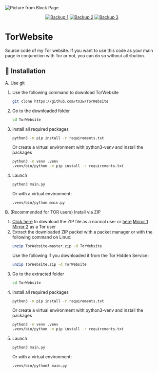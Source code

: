 <picture>
  <source media="(prefers-color-scheme: dark)" srcset="https://github.com/tn3w/TorWebsite/releases/download/imageupload/main_page.png">
  <source media="(prefers-color-scheme: light)" srcset="https://github.com/tn3w/TorWebsite/releases/download/imageupload/main_page_light.png">
  <img alt="Picture from Block Page" src="https://github.com/tn3w/TorWebsite/releases/download/imageupload/main_page.png">
</picture>

<p align="center"><a rel="noreferrer noopener" href="http://tn3wvjimrn3hydx4u52kzfnkgu6kffef2js27ewlhdf5htulno34vqad.onion"><img alt="Backup 1" src="https://img.shields.io/badge/Backup%201-141e24.svg?&style=for-the-badge&logo=torproject&logoColor=white"></a>  <a rel="noreferrer noopener" href="http://tn3wtor4vgnrimugptubpaqsf2gc4pcsktknkxt74w7p5yzbt7rwrkid.onion"><img alt="Backup 2" src="https://img.shields.io/badge/Backup%202-141e24.svg?&style=for-the-badge&logo=torproject&logoColor=white"></a>  <a rel="noreferrer noopener" href="http://tn3wtor7cfz3epmuetrhkj3mangjxqpd47lxxicfwwdwja6dwq6dbdad.onion"><img alt="Backup 3" src="https://img.shields.io/badge/Backup%203-141e24.svg?&style=for-the-badge&logo=torproject&logoColor=white"></a></p>

# TorWebsite
Source code of my Tor website.
If you want to use this code as your main page in conjunction with Tor or not, you can do so without attribution.

## 🚀 Installation
A. Use git
 1. Use the following command to download TorWebsite
    ```bash
    git clone https://github.com/tn3w/TorWebsite
    ```
 2. Go to the downloaded folder
    ```bash
    cd TorWebsite
    ```
 3. Install all required packages
    ```bash
    python3 -m pip install -r requirements.txt
    ```
    Or create a virtual environment with python3-venv and install the packages
    ```bash
    python3 -m venv .venv
    .venv/bin/python -m pip install -r requirements.txt
    ```
 4. Launch
    ```bash
    python3 main.py
    ```
    Or with a virtual environment:
    ```bash
    .venv/bin/python main.py
    ```

B. (Recommended for TOR users) Install via ZIP
 1. [Click here](https://github.com/tn3w/TorWebsite/archive/refs/heads/master.zip) to download the ZIP file as a normal user or [here](http://tn3wvjimrn3hydx4u52kzfnkgu6kffef2js27ewlhdf5htulno34vqad.onion/projects/TorWebsite?as_zip=1) [Mirror 1](http://tn3wtor4vgnrimugptubpaqsf2gc4pcsktknkxt74w7p5yzbt7rwrkid.onion/projects/TorWebsite?as_zip=1) [Mirror 2](http://tn3wtor7cfz3epmuetrhkj3mangjxqpd47lxxicfwwdwja6dwq6dbdad.onion/projects/TorWebsite?as_zip=1) as a Tor user
 2. Extract the downloaded ZIP packet with a packet manager or with the following command on Linux:
    ```bash
    unzip TorWebsite-master.zip -d TorWebsite
    ```
    Use the following if you downloaded it from the Tor Hidden Service:
    ```bash
    unzip TorWebsite.zip -d TorWebsite
    ```
 3. Go to the extracted folder
    ```bash
    cd TorWebsite
    ```
 4. Install all required packages
    ```bash
    python3 -m pip install -r requirements.txt
    ```
    Or create a virtual environment with python3-venv and install the packages
    ```bash
    python3 -m venv .venv
    .venv/bin/python -m pip install -r requirements.txt
    ```
 5. Launch
    ```bash
    python3 main.py
    ```
    Or with a virtual environment:
    ```bash
    .venv/bin/python3 main.py
    ```
